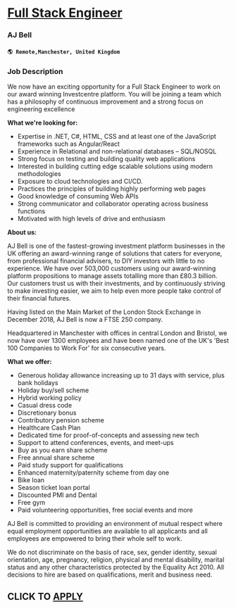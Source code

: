 # [Full Stack Engineer](https://www.remotewlb.com/apply/full-stack-engineer-107208)  
### AJ Bell  
#### `🌎 Remote,Manchester, United Kingdom`  

### **Job Description**

We now have an exciting opportunity for a Full Stack Engineer to work on our award winning Investcentre platform. You will be joining a team which has a philosophy of continuous improvement and a strong focus on engineering excellence

 **What we're looking for:**

  * Expertise in .NET, C#, HTML, CSS and at least one of the JavaScript frameworks such as Angular/React
  * Experience in Relational and non-relational databases – SQL/NOSQL
  * Strong focus on testing and building quality web applications
  * Interested in building cutting edge scalable solutions using modern methodologies
  * Exposure to cloud technologies and CI/CD.
  * Practices the principles of building highly performing web pages
  * Good knowledge of consuming Web APIs
  * Strong communicator and collaborator operating across business functions
  * Motivated with high levels of drive and enthusiasm

 **About us:**

AJ Bell is one of the fastest-growing investment platform businesses in the UK offering an award-winning range of solutions that caters for everyone, from professional financial advisers, to DIY investors with little to no experience. We have over 503,000 customers using our award-winning platform propositions to manage assets totalling more than £80.3 billion. Our customers trust us with their investments, and by continuously striving to make investing easier, we aim to help even more people take control of their financial futures.

Having listed on the Main Market of the London Stock Exchange in December 2018, AJ Bell is now a FTSE 250 company.

Headquartered in Manchester with offices in central London and Bristol, we now have over 1300 employees and have been named one of the UK's 'Best 100 Companies to Work For’ for six consecutive years.

 **What we offer:**

  * Generous holiday allowance increasing up to 31 days with service, plus bank holidays
  * Holiday buy/sell scheme
  * Hybrid working policy
  * Casual dress code
  * Discretionary bonus
  * Contributory pension scheme
  * Healthcare Cash Plan
  * Dedicated time for proof-of-concepts and assessing new tech
  * Support to attend conferences, events, and meet-ups
  * Buy as you earn share scheme
  * Free annual share scheme
  * Paid study support for qualifications
  * Enhanced maternity/paternity scheme from day one
  * Bike loan
  * Season ticket loan portal
  * Discounted PMI and Dental
  * Free gym
  * Paid volunteering opportunities, free social events and more

AJ Bell is committed to providing an environment of mutual respect where equal employment opportunities are available to all applicants and all employees are empowered to bring their whole self to work.

We do not discriminate on the basis of race, sex, gender identity, sexual orientation, age, pregnancy, religion, physical and mental disability, marital status and any other characteristics protected by the Equality Act 2010. All decisions to hire are based on qualifications, merit and business need.

  
## CLICK TO [APPLY](https://www.remotewlb.com/apply/full-stack-engineer-107208)

